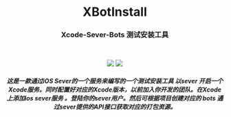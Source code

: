<h1 align="center">XBotInstall</h1>
<h3 align="center">Xcode-Sever-Bots 测试安装工具</h3>
<br>
	<p align="center">
		<img src="https://img.shields.io/badge/version-v1.0.0-blue.svg" />
		<img src="https://img.shields.io/badge/language-OC-red.svg" />
	</p>
	<h5 align="center">
	  这是一款通过iOS Sever的一个服务来编写的一个测试安装工具 以sever 开启一个Xcode服务。同时配置好对应的Xcode版本，以前加入你开发的团队。在Xcode上添加ios sever服务 。登陆你的sever用户。然后可根据项目创建对应的 bots 通过sever提供的API接口获取对应的打包资源。
</h5>
</br>

